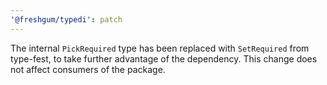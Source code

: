 ```yaml
---
'@freshgum/typedi': patch
---
```


The internal `PickRequired` type has been replaced with `SetRequired` from type-fest, to take further advantage of the dependency. This change does not affect consumers of the package.
